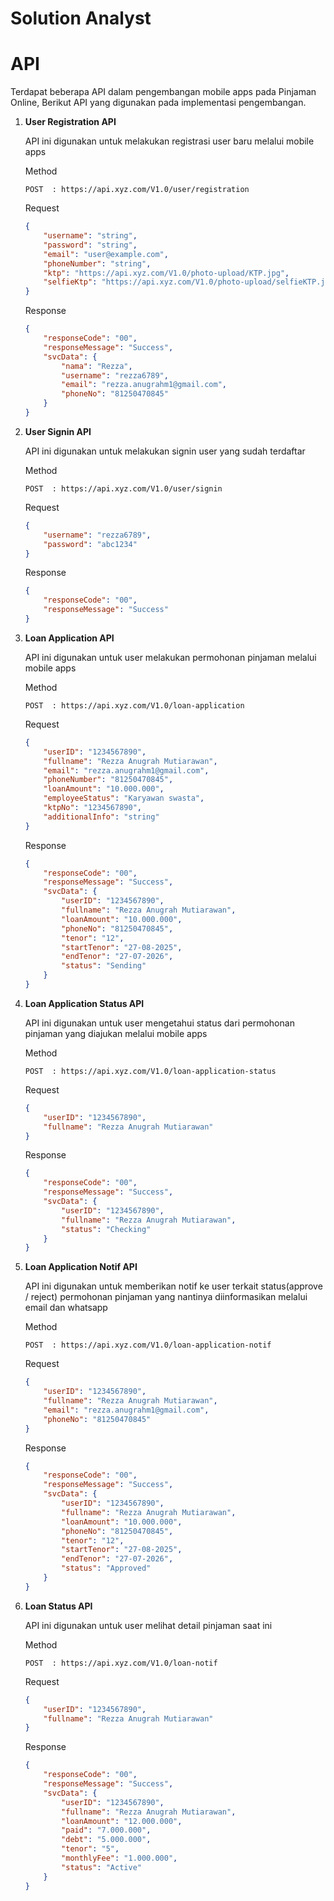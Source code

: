 # Solution Analyst

# API
Terdapat beberapa API dalam pengembangan mobile apps pada Pinjaman Online, Berikut API yang digunakan pada implementasi pengembangan.

1. **User Registration API**
    
    API ini digunakan untuk melakukan registrasi user baru melalui mobile apps
    
    Method
    ```api
    POST  : https://api.xyz.com/V1.0/user/registration
    ```
    
    Request
    ```json
    {
        "username": "string",
        "password": "string",
        "email": "user@example.com",
        "phoneNumber": "string",
        "ktp": "https://api.xyz.com/V1.0/photo-upload/KTP.jpg",
        "selfieKtp": "https://api.xyz.com/V1.0/photo-upload/selfieKTP.jpg"
    }
    ```

    Response
    ```json
    {
        "responseCode": "00",
        "responseMessage": "Success",
        "svcData": {
            "nama": "Rezza",
            "username": "rezza6789",
            "email": "rezza.anugrahm1@gmail.com",
            "phoneNo": "81250470845"
        }
    }
    ```

2. **User Signin API**

    API ini digunakan untuk melakukan signin user yang sudah terdaftar

    Method
    ```api
    POST  : https://api.xyz.com/V1.0/user/signin
    ```

    Request
    ```json
    {
        "username": "rezza6789",
        "password": "abc1234"
    }
    ```

    Response
    ```json
    {
        "responseCode": "00",
        "responseMessage": "Success"
    }
    ````

3. **Loan Application API**

    API ini digunakan untuk user melakukan permohonan pinjaman melalui mobile apps

    Method
    ```api
    POST  : https://api.xyz.com/V1.0/loan-application
    ```

    Request
    ```json
    {
        "userID": "1234567890",
        "fullname": "Rezza Anugrah Mutiarawan",
        "email": "rezza.anugrahm1@gmail.com",
        "phoneNumber": "81250470845",
        "loanAmount": "10.000.000",
        "employeeStatus": "Karyawan swasta",
        "ktpNo": "1234567890",
        "additionalInfo": "string"
    }
    ```

    Response
    ```json
    {
        "responseCode": "00",
        "responseMessage": "Success",
        "svcData": {
            "userID": "1234567890",
            "fullname": "Rezza Anugrah Mutiarawan",
            "loanAmount": "10.000.000",
            "phoneNo": "81250470845",
            "tenor": "12",
            "startTenor": "27-08-2025",
            "endTenor": "27-07-2026",
            "status": "Sending"
        }
    }
    ```

4. **Loan Application Status API**

    API ini digunakan untuk user mengetahui status dari permohonan pinjaman yang diajukan melalui mobile apps

    Method
    ```api
    POST  : https://api.xyz.com/V1.0/loan-application-status
    ```

    Request
    ```json
    {
        "userID": "1234567890",
        "fullname": "Rezza Anugrah Mutiarawan"
    }
    ```

    Response
    ```json
    {
        "responseCode": "00",
        "responseMessage": "Success",
        "svcData": {
            "userID": "1234567890",
            "fullname": "Rezza Anugrah Mutiarawan",
            "status": "Checking"
        }
    }
    ```

5. **Loan Application Notif API**

    API ini digunakan untuk memberikan notif ke user terkait status(approve / reject) permohonan pinjaman yang nantinya diinformasikan melalui email dan whatsapp

    Method
    ```api
    POST  : https://api.xyz.com/V1.0/loan-application-notif
    ```

    Request
    ```json
    {
        "userID": "1234567890",
        "fullname": "Rezza Anugrah Mutiarawan",
        "email": "rezza.anugrahm1@gmail.com",
        "phoneNo": "81250470845"
    }
    ```

    Response
    ```json
    {
        "responseCode": "00",
        "responseMessage": "Success",
        "svcData": {
            "userID": "1234567890",
            "fullname": "Rezza Anugrah Mutiarawan",
            "loanAmount": "10.000.000",
            "phoneNo": "81250470845",
            "tenor": "12",
            "startTenor": "27-08-2025",
            "endTenor": "27-07-2026",
            "status": "Approved"
        }
    }
    ```


5. **Loan Status API**

    API ini digunakan untuk user melihat detail pinjaman saat ini

    
    Method
    ```api
    POST  : https://api.xyz.com/V1.0/loan-notif
    ```

    Request
    ```json
    {
        "userID": "1234567890",
        "fullname": "Rezza Anugrah Mutiarawan"
    }
    ```

    Response
    ```json
    {
        "responseCode": "00",
        "responseMessage": "Success",
        "svcData": {
            "userID": "1234567890",
            "fullname": "Rezza Anugrah Mutiarawan",
            "loanAmount": "12.000.000",
            "paid": "7.000.000",
            "debt": "5.000.000",
            "tenor": "5",
            "monthlyFee": "1.000.000",
            "status": "Active"
        }
    }
    ```

